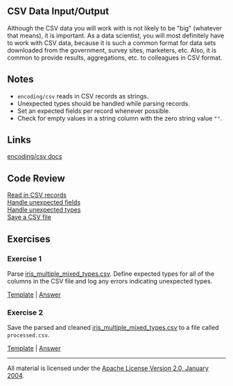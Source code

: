 ## CSV Data Input/Output

Although the CSV data you will work with is not likely to be "big" (whatever that means), it is important.  As a data scientist, you will most definitely have to work with CSV data, because it is such a common format for data sets downloaded from the government, survey sites, marketers, etc.  Also, it is common to provide results, aggregations, etc. to colleagues in CSV format.

## Notes

* `encoding/csv` reads in CSV records as strings.
* Unexpected types should be handled while parsing records.
* Set an expected fields per record whenever possible.
* Check for empty values in a string column with the zero string value `""`.

## Links

[encoding/csv docs](https://golang.org/pkg/encoding/csv/)  

## Code Review

[Read in CSV records](example1/example1.go)  
[Handle unexpected fields](example2/example2.go)   
[Handle unexpected types](example3/example3.go)   
[Save a CSV file](example4/example4.go)  

## Exercises

### Exercise 1

Parse [iris_multiple_mixed_types.csv](data/iris_multiple_mixed_types.csv). Define expected types for all of the columns in the CSV file and log any errors indicating unexpected types.  

[Template](exercises/template1/template1.go) |
[Answer](exercises/exercise1/exercise1.go)  

### Exercise 2

Save the parsed and cleaned [iris_multiple_mixed_types.csv](data/iris_multiple_mixed_types.csv) to a file called `processed.csv`.  

[Template](exercises/template2/template2.go) |
[Answer](exercises/exercise2/exercise2.go)  

___
All material is licensed under the [Apache License Version 2.0, January 2004](http://www.apache.org/licenses/LICENSE-2.0).

